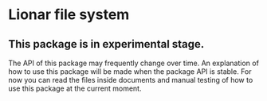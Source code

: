 # Lionar file system

## This package is in experimental stage.

The API of this package may frequently change over time. An explanation of how to use this package will be made when the package API is stable. For now you can read the files inside documents and manual testing of how to use this package at the current moment.